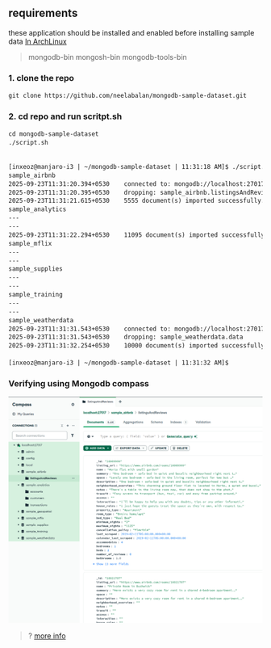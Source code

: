 

## requirements
these application should be installed and enabled before installing sample data [In ArchLinux](installing_mongodb.md)
> mongodb-bin mongosh-bin mongodb-tools-bin


### 1. clone the repo
```txt
git clone https://github.com/neelabalan/mongodb-sample-dataset.git
```
### 2. cd repo and run scritpt.sh
```txt
cd mongodb-sample-dataset
./script.sh
```

```txt

[inxeoz@manjaro-i3 | ~/mongodb-sample-dataset | 11:31:18 AM]$ ./script.sh
sample_airbnb
2025-09-23T11:31:20.394+0530	connected to: mongodb://localhost:27017/
2025-09-23T11:31:20.395+0530	dropping: sample_airbnb.listingsAndReviews
2025-09-23T11:31:21.615+0530	5555 document(s) imported successfully. 0 document(s) failed to import.
sample_analytics
---
---
2025-09-23T11:31:22.294+0530	11095 document(s) imported successfully. 0 document(s) failed to import.
sample_mflix
---
---
sample_supplies
---
---
sample_training
---
---
sample_weatherdata
2025-09-23T11:31:31.543+0530	connected to: mongodb://localhost:27017/
2025-09-23T11:31:31.543+0530	dropping: sample_weatherdata.data
2025-09-23T11:31:32.254+0530	10000 document(s) imported successfully. 0 document(s) failed to import.

[inxeoz@manjaro-i3 | ~/mongodb-sample-dataset | 11:31:32 AM]$
```

### Verifying using Mongodb compass

![](images/installed_sample_data.png)
>? [more info](standard_installing.md)